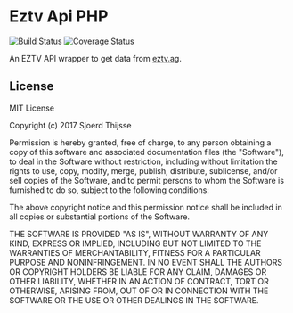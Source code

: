 # Eztv Api PHP

[![Build Status](https://travis-ci.org/SCThijsse/eztv-api-php.svg?branch=master)](https://travis-ci.org/SCThijsse/eztv-api-php)
[![Coverage Status](https://coveralls.io/repos/github/SCThijsse/eztv-api-php/badge.svg?branch=master)](https://coveralls.io/github/SCThijsse/eztv-api-php?branch=master)

An EZTV API wrapper to get data from [eztv.ag](https://eztv.ag/).


## License

MIT License

Copyright (c) 2017 Sjoerd Thijsse

Permission is hereby granted, free of charge, to any person obtaining a copy
of this software and associated documentation files (the "Software"), to deal
in the Software without restriction, including without limitation the rights
to use, copy, modify, merge, publish, distribute, sublicense, and/or sell
copies of the Software, and to permit persons to whom the Software is
furnished to do so, subject to the following conditions:

The above copyright notice and this permission notice shall be included in all
copies or substantial portions of the Software.

THE SOFTWARE IS PROVIDED "AS IS", WITHOUT WARRANTY OF ANY KIND, EXPRESS OR
IMPLIED, INCLUDING BUT NOT LIMITED TO THE WARRANTIES OF MERCHANTABILITY,
FITNESS FOR A PARTICULAR PURPOSE AND NONINFRINGEMENT. IN NO EVENT SHALL THE
AUTHORS OR COPYRIGHT HOLDERS BE LIABLE FOR ANY CLAIM, DAMAGES OR OTHER
LIABILITY, WHETHER IN AN ACTION OF CONTRACT, TORT OR OTHERWISE, ARISING FROM,
OUT OF OR IN CONNECTION WITH THE SOFTWARE OR THE USE OR OTHER DEALINGS IN THE
SOFTWARE.
